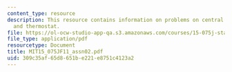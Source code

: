 ```yaml
---
content_type: resource
description: This resource contains information on problems on central limit theorem,
  and thermostat.
file: https://ol-ocw-studio-app-qa.s3.amazonaws.com/courses/15-075j-statistical-thinking-and-data-analysis-fall-2011/309c35af65d8651be221e8751c4123a2_MIT15_075JF11_assn02.pdf
file_type: application/pdf
resourcetype: Document
title: MIT15_075JF11_assn02.pdf
uid: 309c35af-65d8-651b-e221-e8751c4123a2
---
```

